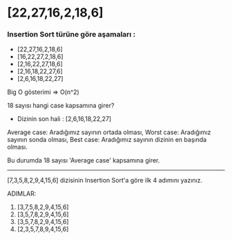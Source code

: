 # [22,27,16,2,18,6]
### **Insertion Sort türüne göre aşamaları :** 

* [22,27,16,2,18,6]
* [16,22,27,2,18,6]
* [2,16,22,27,18,6]
* [2,16,18,22,27,6]
* [2,6,16,18,22,27]

Big O gösterimi => O(n^2)

18 sayısı hangi case kapsamına girer?

* Dizinin son hali : [2,6,16,18,22,27]

Average case: Aradığımız sayının ortada olması,
Worst case: Aradığımız sayının sonda olması, 
Best case: Aradığımız sayının dizinin en başında olması.

Bu durumda 18 sayısı 'Average case' kapsamına girer.

-----------------------------------

[7,3,5,8,2,9,4,15,6] dizisinin Insertion Sort'a göre ilk 4 adımını yazınız.

ADIMLAR:

1. [3,7,5,8,2,9,4,15,6]
2. [3,5,7,8,2,9,4,15,6]
3. [3,5,7,8,2,9,4,15,6]
4. [2,3,5,7,8,9,4,15,6]

 